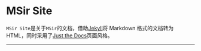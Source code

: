 # MSir Site
`MSir Site`是关于`MSir`的文档，借助[Jekyll]将 Markdown 格式的文档转为 HTML，同时采用了[Just the Docs]页面风格。

----

[Jekyll]: https://jekyllrb.com
[Just the Docs]: https://just-the-docs.github.io/just-the-docs/

